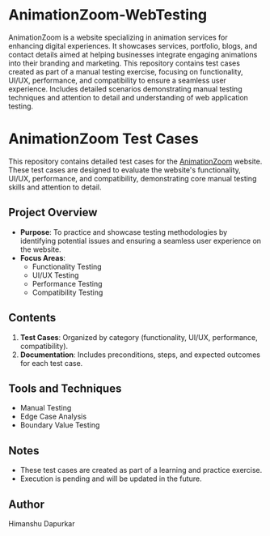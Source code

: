 # AnimationZoom-WebTesting
AnimationZoom is a website specializing in animation services for enhancing digital experiences. It showcases services, portfolio, blogs, and contact details aimed at helping businesses integrate engaging animations into their branding and marketing. This repository contains test cases created as part of a manual testing exercise, focusing on functionality, UI/UX, performance, and compatibility to ensure a seamless user experience. Includes detailed scenarios demonstrating manual testing techniques and attention to detail and understanding of web application testing.

# AnimationZoom Test Cases  

This repository contains detailed test cases for the [AnimationZoom](https://animationzoom.com/) website. These test cases are designed to evaluate the website's functionality, UI/UX, performance, and compatibility, demonstrating core manual testing skills and attention to detail.  

## Project Overview  
- **Purpose**: To practice and showcase testing methodologies by identifying potential issues and ensuring a seamless user experience on the website.  
- **Focus Areas**:  
  - Functionality Testing  
  - UI/UX Testing  
  - Performance Testing  
  - Compatibility Testing  

## Contents  
1. **Test Cases**: Organized by category (functionality, UI/UX, performance, compatibility).  
2. **Documentation**: Includes preconditions, steps, and expected outcomes for each test case.  

## Tools and Techniques  
- Manual Testing  
- Edge Case Analysis  
- Boundary Value Testing  

## Notes  
- These test cases are created as part of a learning and practice exercise.  
- Execution is pending and will be updated in the future.  

## Author  
Himanshu Dapurkar  
